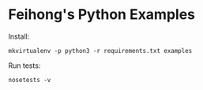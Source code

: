 # Feihong's Python Examples

Install:

```
mkvirtualenv -p python3 -r requirements.txt examples
```

Run tests:

```
nosetests -v
```
